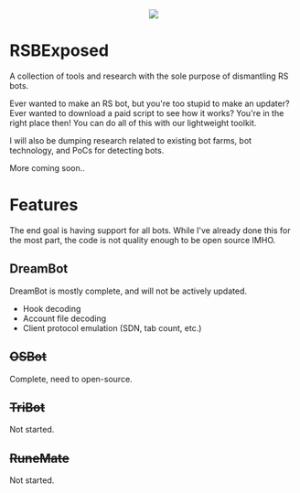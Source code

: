 <div style="text-align:center"><img src ="https://i.imgur.com/pd3WieL.png" /></div>

# RSBExposed
A collection of tools and research with the sole purpose of dismantling RS bots.
  
Ever wanted to make an RS bot, but you're too stupid to make an updater? Ever wanted to download a paid script to see how it works?
You're in the right place then! You can do all of this with our lightweight toolkit.
  
I will also be dumping research related to existing bot farms, bot technology, and PoCs for detecting bots.  
  
More coming soon..  
  
# Features
The end goal is having support for all bots. While I've already done this for the most part, the code
is not quality enough to be open source IMHO.  

## DreamBot
DreamBot is mostly complete, and will not be actively updated.  
* Hook decoding
* Account file decoding
* Client protocol emulation (SDN, tab count, etc.)
  
## ~~OSBot~~
Complete, need to open-source.  
  
## ~~TriBot~~
Not started.  
  
## ~~RuneMate~~
Not started.  
  
